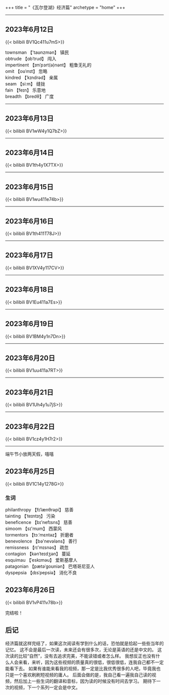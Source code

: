 +++
title = "《瓦尔登湖》经济篇"
archetype = "home"
+++

---
## 2023年6月12日

{{< bilibili BV1Qc411u7mS>}}

townsman 【'taʊnzmən】 镇民  
obtrude 【ɑbˈtrud】 闯入  
impertinent 【ɪmˈpɜrt(ə)nənt】 粗鲁无礼的  
omit 【oʊˈmɪt】 忽略  
kindred 【ˈkɪndrəd】 亲属  
seam 【siːm】 缝拢  
fain 【feɪn】 乐意地  
breadth 【bredθ】 广度  

---
## 2023年6月13日

{{< bilibili BV1wW4y1Q7bZ>}}

---
## 2023年6月14日

{{< bilibili BV1th4y1X7TX>}}

---
## 2023年6月15日

{{< bilibili BV1wu411e74b>}}

---
## 2023年6月16日

{{< bilibili BV1th411T78J>}}

---
## 2023年6月17日

{{< bilibili BV1XV4y117CV>}}

---
## 2023年6月18日

{{< bilibili BV1Eu411a7Es>}}

---
## 2023年6月19日

{{< bilibili BV1BM4y1n7Dn>}}

---
## 2023年6月20日

{{< bilibili BV1uu411a7RT>}}

---
## 2023年6月21日

{{< bilibili BV1Uh4y1u7jS>}}

---
## 2023年6月22日

{{< bilibili BV1cz4y1H7r2>}}

---
端午节小放两天假，嘻嘻

## 2023年6月25日

{{< bilibili BV1C14y1278G>}}

### 生词
philanthropy 【fɪˈlænθrəpi】 慈善  
tainting 【ˈteɪntɪŋ】 污染  
beneficence 【bɪ'nefɪsns】 慈善  
simoom 【sɪ'mʊm】 西蒙风  
tormentors 【tɔːˈmɛntəz】 折磨者  
benevolence 【bə'nevələns】 善行  
remissness 【rɪ'mɪsnəs】 疏忽  
contagion 【kənˈteɪdʒən】 蔓延  
esquimau 【ˈeskɪməu】 爱斯基摩人  
patagonian 【pætəˈgoʊniən】 巴塔哥尼亚人  
dyspepsia 【dɪsˈpepsiə】 消化不良  

## 2023年6月26日

{{< bilibili BV1vP411v78b>}}

完结啦！

## 后记

经济篇就这样完结了，如果这次阅读有学到什么的话，恐怕就是拾起一些些当年的记忆。
这不会是最后一次读，未来还会有很多次，无论是英语的还是中文的。
这次读的比较“自然”，没有去追求完美，不能读错或者怎么样。
我想反正也没有什么人会来看，来听，因为这些视频的质量真的很低，很低很低，连我自己都不一定能看下去。
如果有谁能来看我的视频，那一定是比我优秀很多的人吧，毕竟我也只是一个喜欢刷刷短视频的庸人。
后面会做的是，我自己看一遍我自己读的视频，然后加上一些生词的翻译和音标，因为读的时候没有时间去学习。
期待下一次的视频，下一个系列一定会是中文。
